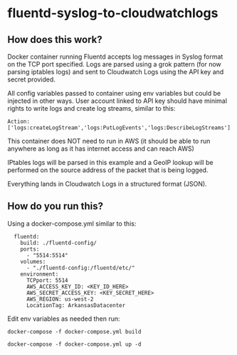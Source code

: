# fluentd-syslog-to-cloudwatchlogs

## How does this work?

Docker container running Fluentd accepts log messages in Syslog format on the TCP port
specified. Logs are parsed using a grok pattern (for now parsing iptables logs) and 
sent to Cloudwatch Logs using the API key and secret provided.

All config variables passed to container using env variables but could be injected in 
other ways. User account linked to API key should have minimal rights to write logs
and create log streams, similar to this:

`Action: ['logs:createLogStream','logs:PutLogEvents','logs:DescribeLogStreams']`

This container does NOT need to run in AWS (it should be able to run anywhere as long
as it has internet access and can reach AWS)

IPtables logs will be parsed in this example and a GeoIP lookup will be performed
on the source address of the packet that is being logged.

Everything lands in Cloudwatch Logs in a structured format (JSON).

## How do you run this?

Using a docker-compose.yml similar to this:
```
  fluentd:
    build: ./fluentd-config/
    ports:
      - "5514:5514"
    volumes:
      - "./fluentd-config:/fluentd/etc/"
    environment:
      TCPport: 5514
      AWS_ACCESS_KEY_ID: <KEY_ID_HERE>
      AWS_SECRET_ACCESS_KEY: <KEY_SECRET_HERE>
      AWS_REGION: us-west-2
      LocationTag: ArkansasDatacenter
```


Edit env variables as needed then run:

```docker-compose -f docker-compose.yml build```

```docker-compose -f docker-compose.yml up -d```


